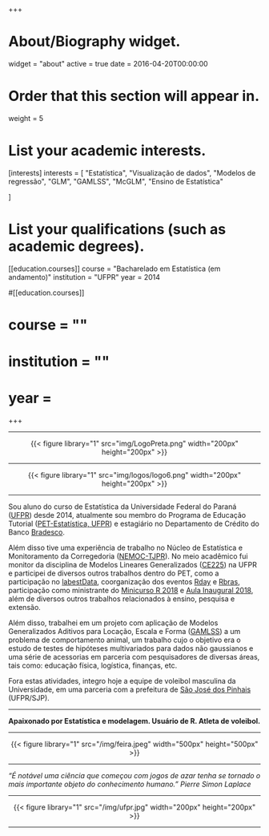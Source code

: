 +++
# About/Biography widget.
widget = "about"
active = true
date = 2016-04-20T00:00:00

# Order that this section will appear in.
weight = 5

# List your academic interests.
[interests]
  interests = [
    "Estatística",
    "Visualização de dados",
    "Modelos de regressão",
    "GLM",
    "GAMLSS",
    "McGLM",
    "Ensino de Estatística"

  ]

# List your qualifications (such as academic degrees).
[[education.courses]]
  course = "Bacharelado em Estatística (em andamento)"
  institution = "UFPR"
  year = 2014

#[[education.courses]]
#  course = ""
#  institution = ""
#  year =  
  
+++

---

<center>
{{< figure library="1" src="img/LogoPreta.png" width="200px" height="200px" >}}
</center>

---

<center>
{{< figure library="1" src="img/logos/logo6.png" width="200px" height="200px" >}}
</center>

---


Sou aluno do curso de Estatística da Universidade Federal do Paraná ([UFPR][ufpr]) desde 2014, atualmente sou membro do Programa de Educação Tutorial ([PET-Estatística, UFPR][pet]) e estagiário no Departamento de Crédito do Banco [Bradesco][bradesco]. 

Além disso tive uma experiência de trabalho no Núcleo de Estatística e Monitoramento da Corregedoria ([NEMOC-TJPR][nemoc]). No meio acadêmico fui monitor da disciplina de Modelos Lineares Generalizados ([CE225][glm]) na UFPR e participei de diversos outros trabalhos dentro do PET, como a participação no [labestData][ld], coorganização dos eventos [Rday][rday] e [Rbras][rbras], participação como ministrante do [Minicurso R 2018][minicurso] e [Aula Inaugural 2018][pse], além de diversos outros trabalhos relacionados à ensino, pesquisa e extensão. 

Além disso, trabalhei em um projeto com aplicação de Modelos Generalizados Aditivos para Locação, Escala e Forma ([GAMLSS][gamlss]) a um problema de comportamento animal, um trabalho cujo o objetivo era o estudo de testes de hipóteses multivariados para dados não gaussianos e uma série de acessorias em parceria com pesquisadores de diversas áreas, tais como: educação física, logística, finanças, etc.

Fora estas atividades, integro hoje a equipe de voleibol masculina da Universidade, em uma parceria com a prefeitura de [São José dos Pinhais][sjp] (UFPR/SJP).

---

**Apaixonado por Estatística e modelagem. Usuário de R. Atleta de voleibol.**

---

<center>
{{< figure library="1" src="/img/feira.jpeg" width="500px" height="500px" >}}
</center>

---

*“É notável uma ciência que começou com jogos de azar tenha se tornado o mais importante objeto do conhecimento humano.” Pierre Simon Laplace*

---

<center>
{{< figure library="1" src="/img/ufpr.jpg" width="200px" height="200px" >}}
</center>

---

[pet]: https://pet-estatistica.github.io/site/

[nemoc]: https://www.tjpr.jus.br/corregedoria?p_p_id=36&p_p_lifecycle=0&p_p_state=maximized&p_p_mode=view&_36_struts_action=%2Fwiki%2Fview&p_r_p_185834411_nodeName=CORREGEDORIA-GERAL+DA+JUSTI%C3%87A&p_r_p_185834411_title=16.+NEMOC&p_r_p_185834411_nodeId=176942

[ufpr]: http://www.ufpr.br/portalufpr/

[glm]: https://docs.ufpr.br/~taconeli/CE22518/CE22518.html

[ld]: https://gitlab.c3sl.ufpr.br/pet-estatistica/labestData

[gamlss]: http://www.gamlss.com/

[sjp]: http://www.sjp.pr.gov.br/secretarias/secretaria-esporte-e-lazer/

[bradesco]: https://banco.bradesco/html/classic/index.shtm

[rday]: http://rday.leg.ufpr.br/

[rbras]: http://www.rbras.org.br/rbras63

[minicurso]: https://pet-estatistica.github.io/site/minicurso_r/

[pse]:https://pet-estatistica.github.io/site/aula_inaug/